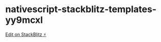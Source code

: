# nativescript-stackblitz-templates-yy9mcxl

[Edit on StackBlitz ⚡️](https://stackblitz.com/edit/nativescript-stackblitz-templates-nbzvf6)
